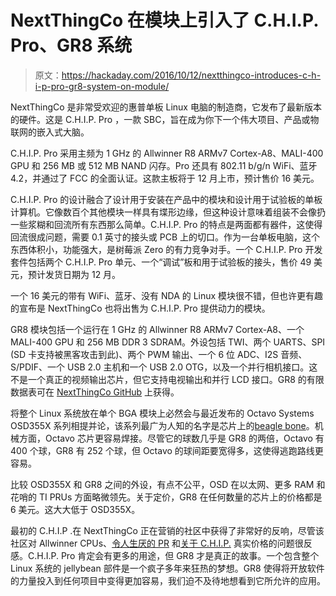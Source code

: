 # NextThingCo 在模块上引入了 C.H.I.P. Pro、GR8 系统

> 原文：<https://hackaday.com/2016/10/12/nextthingco-introduces-c-h-i-p-pro-gr8-system-on-module/>

NextThingCo 是非常受欢迎的惠普单板 Linux 电脑的制造商，它发布了最新版本的硬件。这是 C.H.I.P. Pro ，一款 SBC，旨在成为你下一个伟大项目、产品或物联网的嵌入式大脑。

C.H.I.P. Pro 采用主频为 1 GHz 的 Allwinner R8 ARMv7 Cortex-A8、MALI-400 GPU 和 256 MB 或 512 MB NAND 闪存。Pro 还具有 802.11 b/g/n WiFi、蓝牙 4.2，并通过了 FCC 的全面认证。这款主板将于 12 月上市，预计售价 16 美元。

C.H.I.P. Pro 的设计融合了设计用于安装在产品中的模块和设计用于试验板的单板计算机。它像数百个其他模块一样具有堞形边缘，但这种设计意味着组装不会像扔一些浆糊和回流所有东西那么简单。C.H.I.P. Pro 的特点是两面都有器件，这使得回流很成问题，需要 0.1 英寸的接头或 PCB 上的切口。作为一台单板电脑，这个东西体积小，功能强大，是树莓派 Zero 的有力竞争对手。一个 C.H.I.P. Pro 开发套件包括两个 C.H.I.P. Pro 单元、一个“调试”板和用于试验板的接头，售价 49 美元，预计发货日期为 12 月。

一个 16 美元的带有 WiFi、蓝牙、没有 NDA 的 Linux 模块很不错，但也许更有趣的宣布是 NextThingCo 也将出售为 C.H.I.P. Pro 提供动力的模块。

GR8 模块包括一个运行在 1 GHz 的 Allwinner R8 ARMv7 Cortex-A8、一个 MALI-400 GPU 和 256 MB DDR 3 SDRAM。外设包括 TWI、两个 UARTS、SPI (SD 卡支持被黑客攻击到此)、两个 PWM 输出、一个 6 位 ADC、I2S 音频、S/PDIF、一个 USB 2.0 主机和一个 USB 2.0 OTG，以及一个并行相机接口。这不是一个真正的视频输出芯片，但它支持电视输出和并行 LCD 接口。GR8 的有限数据表可在 [NextThingCo GitHub](https://github.com/NextThingCo/CHIP_Pro-Hardware/blob/master/Datasheets/GR8_Datasheet_v1.0.pdf) 上获得。

将整个 Linux 系统放在单个 BGA 模块上必然会与最近发布的 Octavo Systems OSD355X 系列相提并论，该系列最广为人知的名字是芯片上的[beagle bone](http://hackaday.com/2016/05/10/new-part-day-a-beaglebone-on-a-chip/)。机械方面，Octavo 芯片更容易焊接。尽管它的球数几乎是 GR8 的两倍，Octavo 有 400 个球，GR8 有 252 个球，但 Octavo 的球间距要宽得多，这使得逃跑路线更容易。

比较 OSD355X 和 GR8 之间的外设，有点不公平，OSD 在以太网、更多 RAM 和花哨的 TI PRUs 方面略微领先。关于定价，GR8 在任何数量的芯片上的价格都是 6 美元。这大大低于 OSD355X。

最初的 C.H.I.P .在 NextThingCo 正在营销的社区中获得了非常好的反响，尽管该社区对 Allwinner CPUs、[令人生厌的 PR](http://www.prnewswire.com/news-releases/next-thing-co-admits-to-lying-about-9-computer-300184512.html) 和[关于 C.H.I.P.](http://www.cnx-software.com/2015/06/07/allwinner-r8-module-datasheet-and-price-is-the-9-c-h-i-p-computer-selling-at-a-loss/) 真实价格的问题很反感。C.H.I.P. Pro 肯定会有更多的用途，但 GR8 才是真正的故事。一个包含整个 Linux 系统的 jellybean 部件是一个疯子多年来狂热的梦想。GR8 使得将开放软件的力量投入到任何项目中变得更加容易，我们迫不及待地想看到它所允许的应用。